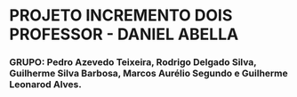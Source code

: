 # PROJETO INCREMENTO DOIS PROFESSOR - DANIEL ABELLA
### GRUPO: Pedro Azevedo Teixeira, Rodrigo Delgado Silva, Guilherme Silva Barbosa, Marcos Aurélio Segundo e Guilherme Leonarod Alves.
